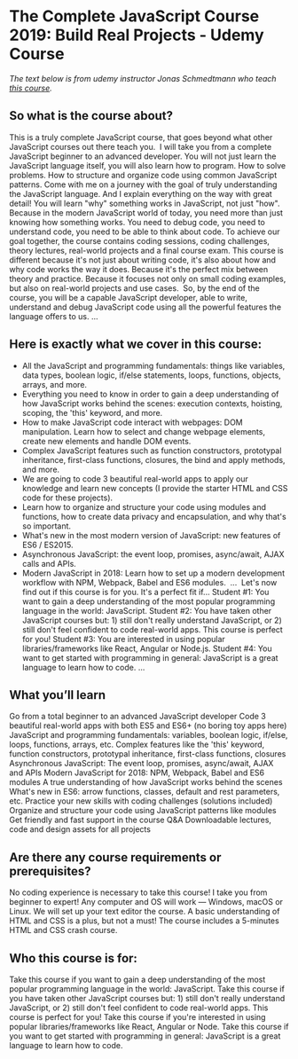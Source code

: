 # The Complete JavaScript Course 2019: Build Real Projects - Udemy Course

_The text below is from udemy instructor Jonas Schmedtmann who teach [this course](https://www.udemy.com/the-complete-javascript-course/)._

## So what is the course about?
This is a truly complete JavaScript course, that goes beyond what other JavaScript courses out there teach you. 
I will take you from a complete JavaScript beginner to an advanced developer. You will not just learn the JavaScript language itself, you will also learn how to program. How to solve problems. How to structure and organize code using common JavaScript patterns.
Come with me on a journey with the goal of truly understanding the JavaScript language. And I explain everything on the way with great detail!
You will learn "why" something works in JavaScript, not just "how". Because in the modern JavaScript world of today, you need more than just knowing how something works. You need to debug code, you need to understand code, you need to be able to think about code.
To achieve our goal together, the course contains coding sessions, coding challenges, theory lectures, real-world projects and a final course exam.
This course is different because it's not just about writing code, it's also about how and why code works the way it does. Because it's the perfect mix between theory and practice. Because it focuses not only on small coding examples, but also on real-world projects and use cases. 
So, by the end of the course, you will be a capable JavaScript developer, able to write, understand and debug JavaScript code using all the powerful features the language offers to us.
...
## Here is exactly what we cover in this course:
* All the JavaScript and programming fundamentals: things like variables, data types, boolean logic, if/else statements, loops, functions, objects, arrays, and more.
* Everything you need to know in order to gain a deep understanding of how JavaScript works behind the scenes: execution contexts, hoisting, scoping, the 'this' keyword, and more.
* How to make JavaScript code interact with webpages: DOM manipulation. Learn how to select and change webpage elements, create new elements and handle DOM events.
* Complex JavaScript features such as function constructors, prototypal inheritance, first-class functions, closures, the bind and apply methods, and more.
* We are going to code 3 beautiful real-world apps to apply our knowledge and learn new concepts (I provide the starter HTML and CSS code for these projects).
* Learn how to organize and structure your code using modules and functions, how to create data privacy and encapsulation, and why that's so important.
* What's new in the most modern version of JavaScript: new features of ES6 / ES2015.
* Asynchronous JavaScript: the event loop, promises, async/await, AJAX calls and APIs. 
* Modern JavaScript in 2018: Learn how to set up a modern development workflow with NPM, Webpack, Babel and ES6 modules. 
... 
Let's now find out if this course is for you. It's a perfect fit if...
Student #1: You want to gain a deep understanding of the most popular programming language in the world: JavaScript.
Student #2: You have taken other JavaScript courses but: 1) still don't really understand JavaScript, or 2) still don't feel confident to code real-world apps. This course is perfect for you!
Student #3: You are interested in using popular libraries/frameworks like React, Angular or Node.js.
Student #4: You want to get started with programming in general: JavaScript is a great language to learn how to code.
...
## What you’ll learn
Go from a total beginner to an advanced JavaScript developer
Code 3 beautiful real-world apps with both ES5 and ES6+ (no boring toy apps here)
JavaScript and programming fundamentals: variables, boolean logic, if/else, loops, functions, arrays, etc.
Complex features like the 'this' keyword, function constructors, prototypal inheritance, first-class functions, closures
Asynchronous JavaScript: The event loop, promises, async/await, AJAX and APIs
Modern JavaScript for 2018: NPM, Webpack, Babel and ES6 modules
A true understanding of how JavaScript works behind the scenes
What's new in ES6: arrow functions, classes, default and rest parameters, etc.
Practice your new skills with coding challenges (solutions included)
Organize and structure your code using JavaScript patterns like modules
Get friendly and fast support in the course Q&A
Downloadable lectures, code and design assets for all projects
    
## Are there any course requirements or prerequisites?
No coding experience is necessary to take this course! I take you from beginner to expert!
Any computer and OS will work — Windows, macOS or Linux. We will set up your text editor the course.
A basic understanding of HTML and CSS is a plus, but not a must! The course includes a 5-minutes HTML and CSS crash course.
    
## Who this course is for:
Take this course if you want to gain a deep understanding of the most popular programming language in the world: JavaScript.
Take this course if you have taken other JavaScript courses but: 1) still don't really understand JavaScript, or 2) still don't feel confident to code real-world apps. This course is perfect for you!
Take this course if you're interested in using popular libraries/frameworks like React, Angular or Node.
Take this course if you want to get started with programming in general: JavaScript is a great language to learn how to code.

